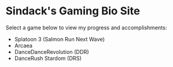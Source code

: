 # Sindack's Gaming Bio Site

Select a game below to view my progress and accomplishments:

- Splatoon 3 (Salmon Run Next Wave)
- Arcaea
- DanceDanceRevolution (DDR)
- DanceRush Stardom (DRS)
